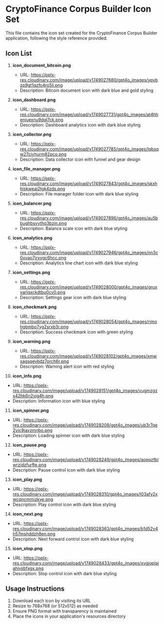 # CryptoFinance Corpus Builder Icon Set

This file contains the icon set created for the CryptoFinance Corpus Builder application, following the style reference provided.

## Icon List

1. **icon_document_bitcoin.png**
   - URL: https://pplx-res.cloudinary.com/image/upload/v1749027680/gpt4o_images/ypvbzp9gt1qzfo4ro5li.png
   - Description: Bitcoin document icon with dark blue and gold styling

2. **icon_dashboard.png**
   - URL: https://pplx-res.cloudinary.com/image/upload/v1749027731/gpt4o_images/at4hhenjuexnu9dql7ck.png
   - Description: Dashboard analytics icon with dark blue styling

3. **icon_collector.png**
   - URL: https://pplx-res.cloudinary.com/image/upload/v1749027785/gpt4o_images/lqbsqw27cjyhurm82pco.png
   - Description: Data collector icon with funnel and gear design

4. **icon_file_manager.png**
   - URL: https://pplx-res.cloudinary.com/image/upload/v1749027843/gpt4o_images/skxhhiskweaj2tgk4zds.png
   - Description: File manager folder icon with dark blue styling

5. **icon_balancer.png**
   - URL: https://pplx-res.cloudinary.com/image/upload/v1749027896/gpt4o_images/au5bbughbsvythq3bzin.png
   - Description: Balance scale icon with dark blue styling

6. **icon_analytics.png**
   - URL: https://pplx-res.cloudinary.com/image/upload/v1749027946/gpt4o_images/nn3c0xvao7iryygc6hcc.png
   - Description: Analytics line chart icon with dark blue styling

7. **icon_settings.png**
   - URL: https://pplx-res.cloudinary.com/image/upload/v1749028000/gpt4o_images/gruxvarlqxckdtbu0cv0.png
   - Description: Settings gear icon with dark blue styling

8. **icon_checkmark.png**
   - URL: https://pplx-res.cloudinary.com/image/upload/v1749028054/gpt4o_images/rimohgbmbo7yg2srxb3r.png
   - Description: Success checkmark icon with green styling

9. **icon_warning.png**
   - URL: https://pplx-res.cloudinary.com/image/upload/v1749028102/gpt4o_images/xmwxagsqevbdz7orch6r.png
   - Description: Warning alert icon with red styling

10. **icon_info.png**
   - URL: https://pplx-res.cloudinary.com/image/upload/v1749028151/gpt4o_images/vugmzgzs42hk6n2vjg4h.png
   - Description: Information icon with blue styling

11. **icon_spinner.png**
   - URL: https://pplx-res.cloudinary.com/image/upload/v1749028208/gpt4o_images/ub3r7qe2vic9jayzmnbo.png
   - Description: Loading spinner icon with dark blue styling

12. **icon_pause.png**
   - URL: https://pplx-res.cloudinary.com/image/upload/v1749028249/gpt4o_images/aoeqzfblwrzidzfurfte.png
   - Description: Pause control icon with dark blue styling

13. **icon_play.png**
   - URL: https://pplx-res.cloudinary.com/image/upload/v1749028310/gpt4o_images/l03afy2xwcqncmmizkye.png
   - Description: Play control icon with dark blue styling

14. **icon_next.png**
   - URL: https://pplx-res.cloudinary.com/image/upload/v1749028363/gpt4o_images/b1d52v4h57mshddzh8en.png
   - Description: Next forward control icon with dark blue styling

15. **icon_stop.png**
   - URL: https://pplx-res.cloudinary.com/image/upload/v1749028433/gpt4o_images/xvgjoplajahjvjjbfxgx.png
   - Description: Stop control icon with dark blue styling

## Usage Instructions

1. Download each icon by visiting its URL
2. Resize to 768x768 (or 512x512) as needed
3. Ensure PNG format with transparency is maintained
4. Place the icons in your application's resources directory